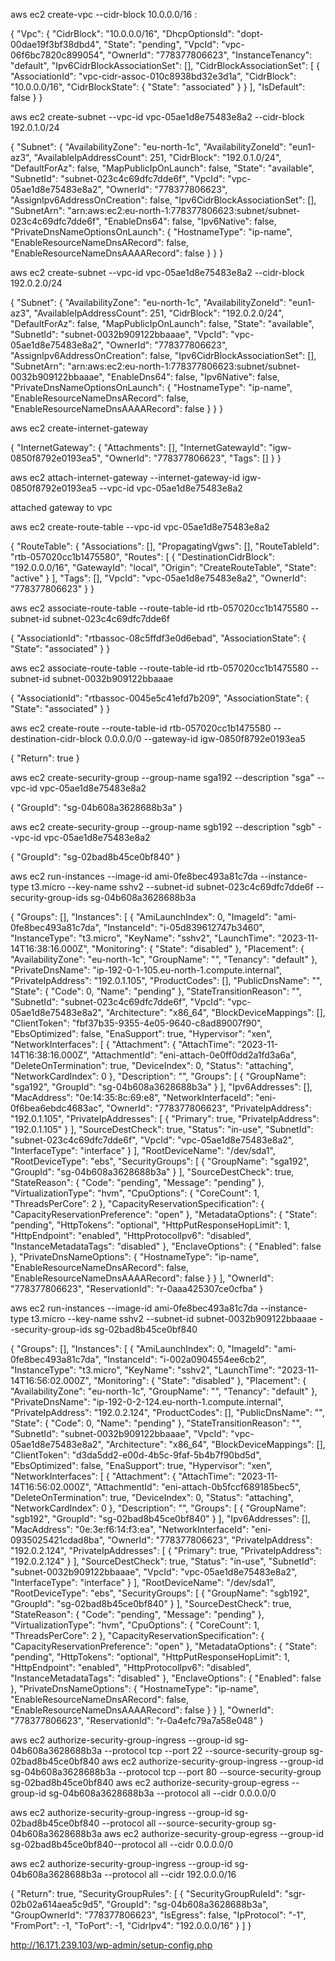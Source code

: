 aws ec2 create-vpc --cidr-block 10.0.0.0/16 :

{
    "Vpc": {
        "CidrBlock": "10.0.0.0/16",
        "DhcpOptionsId": "dopt-00dae19f3bf38dbd4",
        "State": "pending",
        "VpcId": "vpc-06f6bc7820c899054",
        "OwnerId": "778377806623",
        "InstanceTenancy": "default",
        "Ipv6CidrBlockAssociationSet": [],
        "CidrBlockAssociationSet": [
            {
                "AssociationId": "vpc-cidr-assoc-010c8938bd32e3d1a",
                "CidrBlock": "10.0.0.0/16",
                "CidrBlockState": {
                    "State": "associated"
                }
            }
        ],
        "IsDefault": false
    }
}

aws ec2 create-subnet --vpc-id vpc-05ae1d8e75483e8a2 --cidr-block 192.0.1.0/24

{
    "Subnet": {
        "AvailabilityZone": "eu-north-1c",
        "AvailabilityZoneId": "eun1-az3",
        "AvailableIpAddressCount": 251,
        "CidrBlock": "192.0.1.0/24",
        "DefaultForAz": false,
        "MapPublicIpOnLaunch": false,
        "State": "available",
        "SubnetId": "subnet-023c4c69dfc7dde6f",
        "VpcId": "vpc-05ae1d8e75483e8a2",
        "OwnerId": "778377806623",
        "AssignIpv6AddressOnCreation": false,
        "Ipv6CidrBlockAssociationSet": [],
        "SubnetArn": "arn:aws:ec2:eu-north-1:778377806623:subnet/subnet-023c4c69dfc7dde6f",
        "EnableDns64": false,
        "Ipv6Native": false,
        "PrivateDnsNameOptionsOnLaunch": {
            "HostnameType": "ip-name",
            "EnableResourceNameDnsARecord": false,
            "EnableResourceNameDnsAAAARecord": false
        }
    }
}

aws ec2 create-subnet --vpc-id vpc-05ae1d8e75483e8a2 --cidr-block 192.0.2.0/24

{
    "Subnet": {
        "AvailabilityZone": "eu-north-1c",
        "AvailabilityZoneId": "eun1-az3",
        "AvailableIpAddressCount": 251,
        "CidrBlock": "192.0.2.0/24",
        "DefaultForAz": false,
        "MapPublicIpOnLaunch": false,
        "State": "available",
        "SubnetId": "subnet-0032b909122bbaaae",
        "VpcId": "vpc-05ae1d8e75483e8a2",
        "OwnerId": "778377806623",
        "AssignIpv6AddressOnCreation": false,
        "Ipv6CidrBlockAssociationSet": [],
        "SubnetArn": "arn:aws:ec2:eu-north-1:778377806623:subnet/subnet-0032b909122bbaaae",
        "EnableDns64": false,
        "Ipv6Native": false,
        "PrivateDnsNameOptionsOnLaunch": {
            "HostnameType": "ip-name",
            "EnableResourceNameDnsARecord": false,
            "EnableResourceNameDnsAAAARecord": false
        }
    }
}

aws ec2 create-internet-gateway

{
    "InternetGateway": {
        "Attachments": [],
        "InternetGatewayId": "igw-0850f8792e0193ea5",
        "OwnerId": "778377806623",
        "Tags": []
    }
}

aws ec2 attach-internet-gateway --internet-gateway-id igw-0850f8792e0193ea5 --vpc-id vpc-05ae1d8e75483e8a2

attached gateway to vpc

aws ec2 create-route-table --vpc-id vpc-05ae1d8e75483e8a2

{
    "RouteTable": {
        "Associations": [],
        "PropagatingVgws": [],
        "RouteTableId": "rtb-057020cc1b1475580",
        "Routes": [
            {
                "DestinationCidrBlock": "192.0.0.0/16",
                "GatewayId": "local",
                "Origin": "CreateRouteTable",
                "State": "active"
            }
        ],
        "Tags": [],
        "VpcId": "vpc-05ae1d8e75483e8a2",
        "OwnerId": "778377806623"
    }
}

aws ec2 associate-route-table --route-table-id rtb-057020cc1b1475580 --subnet-id subnet-023c4c69dfc7dde6f

{
    "AssociationId": "rtbassoc-08c5ffdf3e0d6ebad",
    "AssociationState": {
        "State": "associated"
    }
}

aws ec2 associate-route-table --route-table-id rtb-057020cc1b1475580 --subnet-id subnet-0032b909122bbaaae

{
    "AssociationId": "rtbassoc-0045e5c41efd7b209",
    "AssociationState": {
        "State": "associated"
    }
}

aws ec2 create-route --route-table-id rtb-057020cc1b1475580 --destination-cidr-block 0.0.0.0/0 --gateway-id igw-0850f8792e0193ea5

{
    "Return": true
}

aws ec2 create-security-group --group-name sga192 --description "sga" --vpc-id vpc-05ae1d8e75483e8a2

{
    "GroupId": "sg-04b608a3628688b3a"
}

aws ec2 create-security-group --group-name sgb192 --description "sgb" --vpc-id vpc-05ae1d8e75483e8a2

{
    "GroupId": "sg-02bad8b45ce0bf840"
}

aws ec2 run-instances --image-id ami-0fe8bec493a81c7da --instance-type t3.micro --key-name sshv2 --subnet-id subnet-023c4c69dfc7dde6f --security-group-ids sg-04b608a3628688b3a

{
    "Groups": [],
    "Instances": [
        {
            "AmiLaunchIndex": 0,
            "ImageId": "ami-0fe8bec493a81c7da",
            "InstanceId": "i-05d839612747b3460",
            "InstanceType": "t3.micro",
            "KeyName": "sshv2",
            "LaunchTime": "2023-11-14T16:38:16.000Z",
            "Monitoring": {
                "State": "disabled"
            },
            "Placement": {
                "AvailabilityZone": "eu-north-1c",
                "GroupName": "",
                "Tenancy": "default"
            },
            "PrivateDnsName": "ip-192-0-1-105.eu-north-1.compute.internal",
            "PrivateIpAddress": "192.0.1.105",
            "ProductCodes": [],
            "PublicDnsName": "",
            "State": {
                "Code": 0,
                "Name": "pending"
            },
            "StateTransitionReason": "",
            "SubnetId": "subnet-023c4c69dfc7dde6f",
            "VpcId": "vpc-05ae1d8e75483e8a2",
            "Architecture": "x86_64",
            "BlockDeviceMappings": [],
            "ClientToken": "fbf37b35-9355-4e05-9640-c8ad89007f90",
            "EbsOptimized": false,
            "EnaSupport": true,
            "Hypervisor": "xen",
            "NetworkInterfaces": [
                {
                    "Attachment": {
                        "AttachTime": "2023-11-14T16:38:16.000Z",
                        "AttachmentId": "eni-attach-0e0ff0dd2a1fd3a6a",
                        "DeleteOnTermination": true,
                        "DeviceIndex": 0,
                        "Status": "attaching",
                        "NetworkCardIndex": 0
                    },
                    "Description": "",
                    "Groups": [
                        {
                            "GroupName": "sga192",
                            "GroupId": "sg-04b608a3628688b3a"
                        }
                    ],
                    "Ipv6Addresses": [],
                    "MacAddress": "0e:14:35:8c:69:e8",
                    "NetworkInterfaceId": "eni-0f6bea6ebdc4683ac",
                    "OwnerId": "778377806623",
                    "PrivateIpAddress": "192.0.1.105",
                    "PrivateIpAddresses": [
                        {
                            "Primary": true,
                            "PrivateIpAddress": "192.0.1.105"
                        }
                    ],
                    "SourceDestCheck": true,
                    "Status": "in-use",
                    "SubnetId": "subnet-023c4c69dfc7dde6f",
                    "VpcId": "vpc-05ae1d8e75483e8a2",
                    "InterfaceType": "interface"
                }
            ],
            "RootDeviceName": "/dev/sda1",
            "RootDeviceType": "ebs",
            "SecurityGroups": [
                {
                    "GroupName": "sga192",
                    "GroupId": "sg-04b608a3628688b3a"
                }
            ],
            "SourceDestCheck": true,
            "StateReason": {
                "Code": "pending",
                "Message": "pending"
            },
            "VirtualizationType": "hvm",
            "CpuOptions": {
                "CoreCount": 1,
                "ThreadsPerCore": 2
            },
            "CapacityReservationSpecification": {
                "CapacityReservationPreference": "open"
            },
            "MetadataOptions": {
                "State": "pending",
                "HttpTokens": "optional",
                "HttpPutResponseHopLimit": 1,
                "HttpEndpoint": "enabled",
                "HttpProtocolIpv6": "disabled",
                "InstanceMetadataTags": "disabled"
            },
            "EnclaveOptions": {
                "Enabled": false
            },
            "PrivateDnsNameOptions": {
                "HostnameType": "ip-name",
                "EnableResourceNameDnsARecord": false,
                "EnableResourceNameDnsAAAARecord": false
            }
        }
    ],
    "OwnerId": "778377806623",
    "ReservationId": "r-0aaa425307ce0cfba"
}

aws ec2 run-instances --image-id ami-0fe8bec493a81c7da --instance-type t3.micro --key-name sshv2 --subnet-id subnet-0032b909122bbaaae -
-security-group-ids sg-02bad8b45ce0bf840

{
    "Groups": [],
    "Instances": [
        {
            "AmiLaunchIndex": 0,
            "ImageId": "ami-0fe8bec493a81c7da",
            "InstanceId": "i-002a0904554ee6cb2",
            "InstanceType": "t3.micro",
            "KeyName": "sshv2",
            "LaunchTime": "2023-11-14T16:56:02.000Z",
            "Monitoring": {
                "State": "disabled"
            },
            "Placement": {
                "AvailabilityZone": "eu-north-1c",
                "GroupName": "",
                "Tenancy": "default"
            },
            "PrivateDnsName": "ip-192-0-2-124.eu-north-1.compute.internal",
            "PrivateIpAddress": "192.0.2.124",
            "ProductCodes": [],
            "PublicDnsName": "",
            "State": {
                "Code": 0,
                "Name": "pending"
            },
            "StateTransitionReason": "",
            "SubnetId": "subnet-0032b909122bbaaae",
            "VpcId": "vpc-05ae1d8e75483e8a2",
            "Architecture": "x86_64",
            "BlockDeviceMappings": [],
            "ClientToken": "d3da5dd2-e00d-4b5c-9faf-5b4b7f90bd5d",
            "EbsOptimized": false,
            "EnaSupport": true,
            "Hypervisor": "xen",
            "NetworkInterfaces": [
                {
                    "Attachment": {
                        "AttachTime": "2023-11-14T16:56:02.000Z",
                        "AttachmentId": "eni-attach-0b5fccf689185bec5",
                        "DeleteOnTermination": true,
                        "DeviceIndex": 0,
                        "Status": "attaching",
                        "NetworkCardIndex": 0
                    },
                    "Description": "",
                    "Groups": [
                        {
                            "GroupName": "sgb192",
                            "GroupId": "sg-02bad8b45ce0bf840"
                        }
                    ],
                    "Ipv6Addresses": [],
                    "MacAddress": "0e:3e:f6:14:f3:ea",
                    "NetworkInterfaceId": "eni-0935025421cdad8ba",
                    "OwnerId": "778377806623",
                    "PrivateIpAddress": "192.0.2.124",
                    "PrivateIpAddresses": [
                        {
                            "Primary": true,
                            "PrivateIpAddress": "192.0.2.124"
                        }
                    ],
                    "SourceDestCheck": true,
                    "Status": "in-use",
                    "SubnetId": "subnet-0032b909122bbaaae",
                    "VpcId": "vpc-05ae1d8e75483e8a2",
                    "InterfaceType": "interface"
                }
            ],
            "RootDeviceName": "/dev/sda1",
            "RootDeviceType": "ebs",
            "SecurityGroups": [
                {
                    "GroupName": "sgb192",
                    "GroupId": "sg-02bad8b45ce0bf840"
                }
            ],
            "SourceDestCheck": true,
            "StateReason": {
                "Code": "pending",
                "Message": "pending"
            },
            "VirtualizationType": "hvm",
            "CpuOptions": {
                "CoreCount": 1,
                "ThreadsPerCore": 2
            },
            "CapacityReservationSpecification": {
                "CapacityReservationPreference": "open"
            },
            "MetadataOptions": {
                "State": "pending",
                "HttpTokens": "optional",
                "HttpPutResponseHopLimit": 1,
                "HttpEndpoint": "enabled",
                "HttpProtocolIpv6": "disabled",
                "InstanceMetadataTags": "disabled"
            },
            "EnclaveOptions": {
                "Enabled": false
            },
            "PrivateDnsNameOptions": {
                "HostnameType": "ip-name",
                "EnableResourceNameDnsARecord": false,
                "EnableResourceNameDnsAAAARecord": false
            }
        }
    ],
    "OwnerId": "778377806623",
    "ReservationId": "r-0a4efc79a7a58e048"
}

aws ec2 authorize-security-group-ingress --group-id sg-04b608a3628688b3a --protocol tcp --port 22 --source-security-group sg-02bad8b45ce0bf840
aws ec2 authorize-security-group-ingress --group-id sg-04b608a3628688b3a --protocol tcp --port 80 --source-security-group sg-02bad8b45ce0bf840
aws ec2 authorize-security-group-egress --group-id sg-04b608a3628688b3a --protocol all --cidr 0.0.0.0/0


aws ec2 authorize-security-group-ingress --group-id sg-02bad8b45ce0bf840 --protocol all --source-security-group sg-04b608a3628688b3a
aws ec2 authorize-security-group-egress --group-id sg-02bad8b45ce0bf840--protocol all --cidr 0.0.0.0/0


aws ec2 authorize-security-group-ingress --group-id sg-04b608a3628688b3a --protocol all --cidr 192.0.0.0/16

{
    "Return": true,
    "SecurityGroupRules": [
        {
            "SecurityGroupRuleId": "sgr-02b02a614aea5c9d5",
            "GroupId": "sg-04b608a3628688b3a",
            "GroupOwnerId": "778377806623",
            "IsEgress": false,
            "IpProtocol": "-1",
            "FromPort": -1,
            "ToPort": -1,
            "CidrIpv4": "192.0.0.0/16"
        }
    ]
}

http://16.171.239.103/wp-admin/setup-config.php

